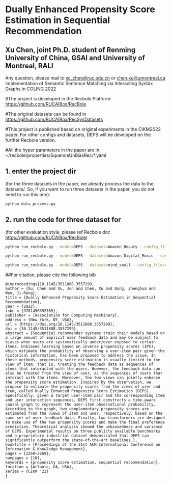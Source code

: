 
# Dually Enhanced Propensity Score Estimation in Sequential Recommendation
## Xu Chen, joint Ph.D. student of Renming University of China, GSAI and University of Montreal, RALI
Any question, please mail to xc_chen@ruc.edu.cn or chen.xu@umontreal.ca\
Implementation of Semantic Sentence Matching via Interacting Syntax Graphs in COLING 2022

#The project is developed in the Recbole Platform:
https://github.com/RUCAIBox/RecBole

#The original datasets can be found in https://github.com/RUCAIBox/RecSysDatasets

#This project is published based on original experiments in the CIKM2022 paper. 
For other configs and datasets, DEPS will be developed on the further Recbole version.

#All the hyper parameters in the paper are in ~/recbole/properties/SquenceUnBiasRec/*.yaml



## 1. enter the project dir 
(for the three datasets in the paper, we already process the data to the datasets/. So, if you want to run three datasets in the paper, you do not need to run this one):
 ```bash
python data_process.py
 ```
## 2. run the code for three dataset for 
(for other evaluation style, please ref Recbole doc https://github.com/RUCAIBox/RecBole)
```bash
python run_recbole.py --model=DEPS --dataset=Amazon_Beauty --config_files=recbole/properties/SquenceUnBiasRec/DEPS_amazon_beauty.yaml
```

```bash
python run_recbole.py --model=DEPS --dataset=Amazon_Digital_Music --config_files=recbole/properties/SquenceUnBiasRec/DEPS_amazon_music.yaml
```

```bash
python run_recbole.py --model=DEPS --dataset=mind_small --config_files=recbole/properties/SquenceUnBiasRec/DEPS_mind.yaml
```


##For citation, please cite the following bib
```
@inproceedings{10.1145/3511808.3557299,
author = {Xu, Chen and Xu, Jun and Chen, Xu and Dong, Zhenghua and Wen, Ji-Rong},
title = {Dually Enhanced Propensity Score Estimation in Sequential Recommendation},
year = {2022},
isbn = {9781450392365},
publisher = {Association for Computing Machinery},
address = {New York, NY, USA},
url = {https://doi.org/10.1145/3511808.3557299},
doi = {10.1145/3511808.3557299},
abstract = {Sequential recommender systems train their models based on a large amount of implicit user feedback data and may be subject to biases when users are systematically under/over-exposed to certain items. Unbiased learning based on inverse propensity scores (IPS), which estimate the probability of observing a user-item pair given the historical information, has been proposed to address the issue. In these methods, propensity score estimation is usually limited to the view of item, that is, treating the feedback data as sequences of items that interacted with the users. However, the feedback data can also be treated from the view of user, as the sequences of users that interact with the items. Moreover, the two views can jointly enhance the propensity score estimation. Inspired by the observation, we propose to estimate the propensity scores from the views of user and item, called Dually Enhanced Propensity Score Estimation (DEPS). Specifically, given a target user-item pair and the corresponding item and user interaction sequences, DEPS first constructs a time-aware causal graph to represent the user-item observational probability. According to the graph, two complementary propensity scores are estimated from the views of item and user, respectively, based on the same set of user feedback data. Finally, two transformers are designed to make use of the two propensity scores and make the final preference prediction. Theoretical analysis showed the unbiasedness and variance of DEPS. Experimental results on three publicly available benchmarks and a proprietary industrial dataset demonstrated that DEPS can significantly outperform the state-of-the-art baselines.},
booktitle = {Proceedings of the 31st ACM International Conference on Information & Knowledge Management},
pages = {2260–2269},
numpages = {10},
keywords = {propensity score estimation, sequential recommendation},
location = {Atlanta, GA, USA},
series = {CIKM '22}
}


```

